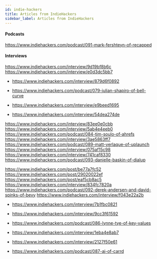 ```yaml
---
id: indie-hackers
title: Articles from IndieHackers
sidebar_label: Articles from IndieHackers
---
```


#### Podcasts
https://www.indiehackers.com/podcast/091-mark-fershteyn-of-recapped

#### Interviews
https://www.indiehackers.com/interview/9d19bf8b6c
https://www.indiehackers.com/interview/e0d3dc5bb7



- []() https://www.indiehackers.com/interview/879d6f0892

- []() https://www.indiehackers.com/podcast/079-julian-shapiro-of-bell-curve

- []() https://www.indiehackers.com/interview/e9beed1695

- []() https://www.indiehackers.com/interview/54dea274de



https://www.indiehackers.com/interview/83ee0e0cbb
https://www.indiehackers.com/interview/5ab4e4eeb0
https://www.indiehackers.com/podcast/084-tim-soulo-of-ahrefs
https://www.indiehackers.com/interview/3ae5863ff7
https://www.indiehackers.com/podcast/089-matt-verlaque-of-uplaunch
https://www.indiehackers.com/interview/075af15c98
https://www.indiehackers.com/interview/741caf8330
https://www.indiehackers.com/podcast/093-danielle-baskin-of-dialup

https://www.indiehackers.com/post/be77a7fc52
https://www.indiehackers.com/post/29020022ef
https://www.indiehackers.com/post/eaf5cb8ac5
https://www.indiehackers.com/interview/834fc7820a
https://www.indiehackers.com/podcast/092-derek-andersen-and-david-spinks-of-bevy
https://www.indiehackers.com/interview/f043e22a2b



- []() https://www.indiehackers.com/interview/7b1fbc0821



- []() https://www.indiehackers.com/interview/9cc3f61592

- []() https://www.indiehackers.com/podcast/086-lynne-tye-of-key-values

- []() https://www.indiehackers.com/interview/1eba4e8ab7


- []() https://www.indiehackers.com/interview/2127f50e61


- []() https://www.indiehackers.com/podcast/087-aj-of-carrd  
